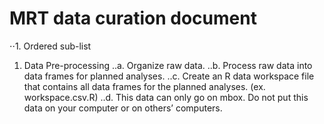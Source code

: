 # MRT data curation document #

⋅⋅1. Ordered sub-list

1. Data Pre-processing 
..a.	Organize raw data. 
..b.	Process raw data into data frames for planned analyses.
..c.	Create an R data workspace file that contains all data frames for the planned analyses. (ex. workspace.csv.R)
..d.	This data can only go on mbox.  Do not put this data on your computer or on others’ computers.

